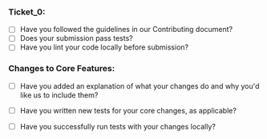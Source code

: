 ### Ticket_0:

* [ ] Have you followed the guidelines in our Contributing document?
* [ ] Does your submission pass tests?
* [ ] Have you lint your code locally before submission?

### Changes to Core Features:

* [ ] Have you added an explanation of what your changes do and why you'd like us to include them?
* [ ] Have you written new tests for your core changes, as applicable?
* [ ] Have you successfully run tests with your changes locally?

